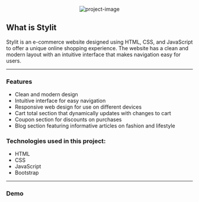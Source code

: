 <p align="center"><img src=https://i.imgur.com/o0GVsEv.png" alt="project-image"></p>
 
<h2>What is Stylit</h2>
<p>Stylit is an e-commerce website designed using HTML, CSS, and JavaScript to offer a unique online shopping experience. The website has a clean and modern layout with an intuitive interface that makes navigation easy for users.</p>

<hr/>

<h3>Features</h3>

* Clean and modern design
* Intuitive interface for easy navigation
* Responsive web design for use on different devices
* Cart total section that dynamically updates with changes to cart
* Coupon section for discounts on purchases
* Blog section featuring informative articles on fashion and lifestyle

 <h3>Technologies used in this project:</h3>

* HTML
* CSS
* JavaScript
* Bootstrap

 <hr/>
 
 <h3>Demo</h3>
